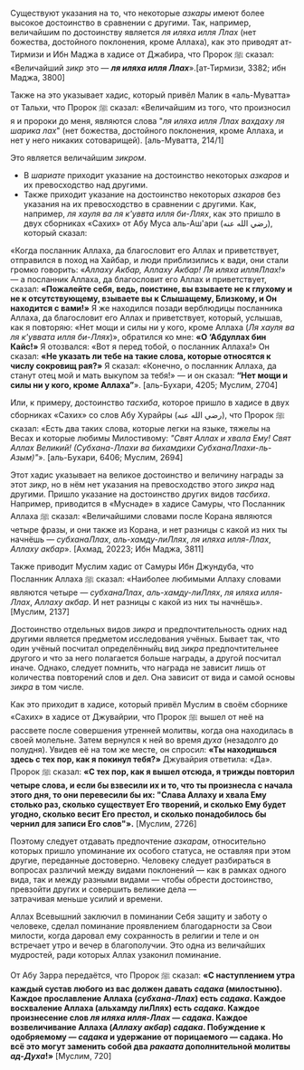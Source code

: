 Существуют указания на то, что некоторые *азкары* имеют более высокое достоинство в сравнении с другими. Так, например, величайшим по достоинству является *ля иляха илля Ллах* (нет божества, достойного поклонения, кроме Аллаха), как это приводят ат-Тирмизи и Ибн Маджа в хадисе от Джабира, что Пророк ﷺ сказал: «Величайший *зикр* это — ***ля иляха илля Ллах***».[ат-Тирмизи, 3382; ибн Маджа, 3800]

Также на это указывает хадис, который привёл Малик в «аль-Муватта» от Тальхи, что Пророк ﷺ сказал: «Величайшим из того, что произносил я и пророки до меня, являются слова "*ля иляха илля Ллах вахдаху ля шарика лах*" (нет божества, достойного поклонения, кроме Аллаха, и нет у него никаких сотоварищей). [аль-Муватта, 214/1]

Это является величайшим *зикром*.
- В *шариате* приходит указание на достоинство некоторых *азкаров* и их превосходство над другими. 
- Также приходит указание на достоинство некоторых *азкаров* без указания на их превосходство в сравнении с другими.
Как, например, *ля хауля ва ля к'уввта илля би-Ллях*, как это пришло в двух сборниках «Сахих» от Абу Муса аль-Аш'ари (رضي الله عنه), который сказал: 

«Когда посланник Аллаха, да благословит его Аллах и приветствует, отправился в поход на Хайбар, и люди приблизились к вади, они стали громко говорить: «*Аллаху Акбар, Аллаху Акбар! Ля иляха илляЛлах!*» — а посланник Аллаха, да благословит его Аллах и приветствует, сказал: 
**«Пожалейте себя, ведь, поистине, вы взываете не к глухому и не к отсутствующему, взываете вы к Слышащему, Близкому, и Он находится с вами!»** 
Я же находился позади верблюдицы посланника Аллаха, да благословит его Аллах и приветствует, который, услышав, как я повторяю: «Нет мощи и силы ни у кого, кроме Аллаха (*Ля хауля ва ля к'уввата илля би-Ллях*)», обратился ко мне: **«О ‘Абдуллах бин Кайс!»** Я отозвался: «Вот я перед тобой, о посланник Аллаха!» Он сказал: **«Не указать ли тебе на такие слова, которые относятся к числу сокровищ рая?»** Я сказал: «Конечно, о посланник Аллаха, да станут отец мой и мать выкупом за тебя!» — и он сказал: **“Нет мощи и силы ни у кого, кроме Аллаха”**». [аль-Бухари, 4205; Муслим, 2704]

Или, к примеру, достоинство *тасхиба*, которое пришло в хадисе в двух сборниках «Сахих» со слов Абу Хурайры (رضي الله عنه), что Пророк ﷺ сказал: «Есть два таких слова, которые легки на языке, тяжелы на Весах и которые любимы Милостивому: *"Свят Аллах и хвала Ему! Свят Аллах Великий! (Субхана-Ллахи ва бихамдихи СубханаЛлахи-ль-Азым)"*». [аль-Бухари, 6406; Муслим, 2694]

Этот хадис указывает на великое достоинство и величину награды за этот *зикр*, но в нём нет указания на превосходство этого *зикра* над другими. Пришло указание на достоинство других видов *тасбиха*. Например, приводится в «Муснаде» в хадисе Самуры, что Посланник Аллаха ﷺ сказал: «Величайшими словами после Корана являются четыре фразы, и они также из Корана, и нет разницы с какой из них ты начнёшь — *субханаЛлах*, *аль-хамду-лиЛлях*, *ля иляха илля-Ллах*, *Аллаху акбар*». [Ахмад, 20223; Ибн Маджа, 3811]

Также приводит Муслим хадис от Самуры Ибн Джундуба, что Посланник Аллаха ﷺ сказал: «Наиболее любимыми Аллаху словами являются четыре — *субханаЛлах*, *аль-хамду-лиЛлях*, *ля иляха илля-Ллах*, *Аллаху акбар*.  И нет разницы с какой из них ты начнёшь». [Муслим, 2137]

Достоинство отдельных видов *зикра* и предпочтительность одних над другими является предметом исследования учёных. Бывает так, что один учёный посчитал определённыйц вид *зикра* предпочтительнее другого и что за него полагается больше награды, а другой посчитал иначе. Однако, следует помнить, что награда не зависит лишь от количества повторений слов и дел. Она зависит от вида и самой основы *зикра* в том числе.

Как это приходит в хадисе, который привёл Муслим в своём сборнике «Сахих» в хадисе от Джувайрии, что Пророк ﷺ вышел от неё на рассвете после совершения утренней молитвы, когда она находилась в своей молельне. Затем вернулся к ней во время *духа* (незадолго до полудня). Увидев её на том же месте, он спросил: **«Ты находишься здесь с тех пор, как я покинул тебя?»** Джувайрия ответила: «Да». Пророк ﷺ сказал: **«С тех пор, как я вышел отсюда, я трижды повторил четыре слова, и если бы взвесили их и то, что ты произнесла с начала этого дня, то они перевесили бы их: "Слава Аллаху и хвала Ему столько раз, сколько существует Его творений, и сколько Ему будет угодно, сколько весит Его престол, и сколько понадобилось бы чернил для записи Его слов"».** [Муслим, 2726]

Поэтому следует отдавать предпочтение *азкарам*, относительно которых пришло упоминание их особого статуса, не оставляя при этом другие, переданные достоверно. Человеку следует разбираться в вопросах различий между видами поклонений — как в рамках одного вида, так и между разными видами — чтобы обрести достоинство, превзойти других и совершить великие дела —  
затрачивая меньше усилий и времени.

Аллах Всевышний заключил в поминании Себя защиту и заботу о человеке, сделал поминание проявлением благодарности за Свои милости, когда даровал ему сохранность в религии и теле и он встречает утро и вечер в благополучии. Это одна из величайших мудростей, ради которых Аллах узаконил поминание.

От Абу Зарра передаётся, что Пророк ﷺ сказал: **«С наступлением утра каждый сустав любого из вас должен давать *садака* (милостыню). Каждое прославление Аллаха (*субхана-Ллах*) есть *садака*. Каждое восхваление Аллаха (альхамду лиЛлях) есть *садака*. Каждое произнесение слов *ля иляха илля-Ллах* — *садака*. Каждое возвеличивание Аллаха (*Аллаху акбар*) *садака*. Побуждение к одобряемому — *садака* и удержание от порицаемого — садака. Но всё это могут заменить собой два *ракаата* дополнительной молитвы *ад-Духа*!»** [Муслим, 720]